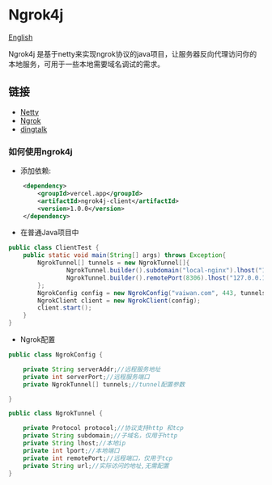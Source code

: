# Ngrok4j
[English](./README.md)

Ngrok4j 是基于netty来实现ngrok协议的java项目，让服务器反向代理访问你的本地服务，可用于一些本地需要域名调试的需求。
## 链接
* [Netty](https://github.com/netty/netty)
* [Ngrok](https://ngrok.com/)
* [dingtalk](https://open.dingtalk.com/document/resourcedownload/http-intranet-penetration)

### 如何使用ngrok4j
* 添加依赖:
```xml
    <dependency>
        <groupId>vercel.app</groupId>
        <artifactId>ngrok4j-client</artifactId>
        <version>1.0.0</version>
    </dependency>
```
* 在普通Java项目中
```java
public class ClientTest {
    public static void main(String[] args) throws Exception{
        NgrokTunnel[] tunnels = new NgrokTunnel[]{
                NgrokTunnel.builder().subdomain("local-nginx").lhost("127.0.0.1").lport(80).protocol(Protocol.http).build(),
                NgrokTunnel.builder().remotePort(8306).lhost("127.0.0.1").lport(3306).protocol(Protocol.tcp).build()
        };
        NgrokConfig config = new NgrokConfig("vaiwan.com", 443, tunnels);
        NgrokClient client = new NgrokClient(config);
        client.start();
    }
}
```
* Ngrok配置
```java
public class NgrokConfig {

    private String serverAddr;//远程服务地址
    private int serverPort;//远程服务端口
    private NgrokTunnel[] tunnels;//tunnel配置参数

}

public class NgrokTunnel {

    private Protocol protocol;//协议支持http 和tcp
    private String subdomain;//子域名，仅用于http
    private String lhost;//本地ip
    private int lport;//本地端口
    private int remotePort;//远程端口，仅用于tcp
    private String url;//实际访问的地址,无需配置
}
```
